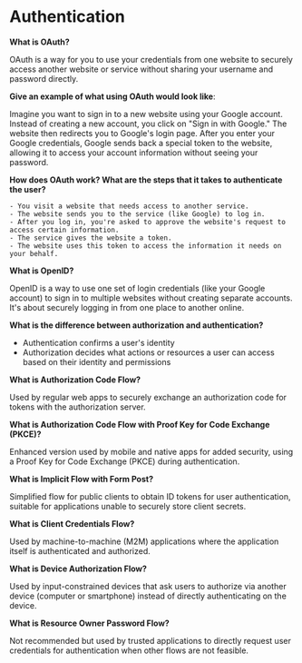 # Authentication

**What is OAuth?**

OAuth is a way for you to use your credentials from one website to securely access another website or service without sharing your username and password directly.

**Give an example of what using OAuth would look like**:

Imagine you want to sign in to a new website using your Google account. Instead of creating a new account, you click on "Sign in with Google." The website then redirects you to Google's login page. After you enter your Google credentials, Google sends back a special token to the website, allowing it to access your account information without seeing your password.

**How does OAuth work? What are the steps that it takes to authenticate the user?**

    - You visit a website that needs access to another service.
    - The website sends you to the service (like Google) to log in.
    - After you log in, you're asked to approve the website's request to access certain information.
    - The service gives the website a token.
    - The website uses this token to access the information it needs on your behalf.

**What is OpenID?**

OpenID is a way to use one set of login credentials (like your Google account) to sign in to multiple websites without creating separate accounts. It's about securely logging in from one place to another online.

**What is the difference between authorization and authentication?**

- Authentication confirms a user's identity
- Authorization decides what actions or resources a user can access based on their identity and permissions

**What is Authorization Code Flow?**

Used by regular web apps to securely exchange an authorization code for tokens with the authorization server.

**What is Authorization Code Flow with Proof Key for Code Exchange (PKCE)?**

Enhanced version used by mobile and native apps for added security, using a Proof Key for Code Exchange (PKCE) during authentication.

**What is Implicit Flow with Form Post?**

Simplified flow for public clients to obtain ID tokens for user authentication, suitable for applications unable to securely store client secrets.

**What is Client Credentials Flow?**

Used by machine-to-machine (M2M) applications where the application itself is authenticated and authorized.

**What is Device Authorization Flow?**

Used by input-constrained devices that ask users to authorize via another device (computer or smartphone) instead of directly authenticating on the device.

**What is Resource Owner Password Flow?**

Not recommended but used by trusted applications to directly request user credentials for authentication when other flows are not feasible.
